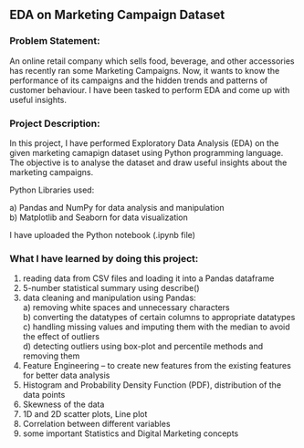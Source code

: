 ## EDA on Marketing Campaign Dataset   


### Problem Statement:

An online retail company which sells food, beverage, and other accessories has recently ran some Marketing Campaigns. Now, it wants to know the performance of its campaigns and the hidden trends and patterns of customer behaviour. I have been tasked to perform EDA and come up with useful insights.   

### Project Description:

In this project, I have performed Exploratory Data Analysis (EDA) on the given marketing camapign dataset using Python programming language. The objective is to analyse the dataset and draw useful insights about the marketing campaigns.

Python Libraries used:  

a) Pandas and NumPy for data analysis and manipulation  
b) Matplotlib and Seaborn for data visualization  

I have uploaded the Python notebook (.ipynb file)   

### What I have learned by doing this project:   

1)	reading data from CSV files and loading it into a Pandas dataframe     
2)	5-number statistical summary using describe()  
3)	data cleaning and manipulation using Pandas:   
  a)	removing white spaces and unnecessary characters  
  b)	converting the datatypes of certain columns to appropriate datatypes  
  c)	handling missing values and imputing them with the median to avoid the effect of outliers  
  d)	detecting outliers using box-plot and percentile methods and removing them  
4)	Feature Engineering – to create new features from the existing features for better data analysis  
5)	Histogram and Probability Density Function (PDF), distribution of the data points  
6)	Skewness of the data   
7)	1D and 2D scatter plots, Line plot  
8)	Correlation between different variables  
9)	some important Statistics and Digital Marketing concepts   

